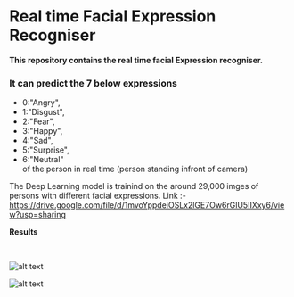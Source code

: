 
# Real time Facial Expression Recogniser 


**This repository contains the real time facial Expression recogniser.**

### It can predict the 7 below expressions 
* 0:"Angry",
* 1:"Disgust",
* 2:"Fear",
* 3:"Happy",
* 4:"Sad",
* 5:"Surprise",
* 6:"Neutral" <br>
of the person in real time (person standing infront of camera)

The Deep Learning model is trainind on the around 29,000 imges of persons with different facial expressions.
Link :-https://drive.google.com/file/d/1mvoYppdeiOSLx2lGE7Ow6rGlU5IIXxy6/view?usp=sharing

**Results**

<br>

![alt text](https://github.com/udaram/Real-Time-Facial-Expression-Recognition/blob/master/Screenshot%20from%202019-01-24%2019-14-21-1.png)

![alt text](https://github.com/udaram/Real-Time-Facial-Expression-Recognition/blob/master/Screenshot%20from%202019-01-24%2019-15-34-1.png)
